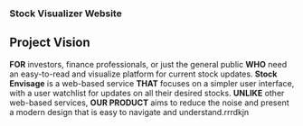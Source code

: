 ### Stock Visualizer Website 

## Project Vision

**FOR** investors, finance professionals, or just the general public **WHO** need an easy-to-read and visualize platform for current stock updates. **Stock Envisage** is a web-based service **THAT** focuses on a simpler user interface, with a user watchlist for updates on all their desired stocks. **UNLIKE** other web-based services, **OUR PRODUCT** aims to reduce the noise and present a modern design that is easy to navigate and understand.rrrdkjn





